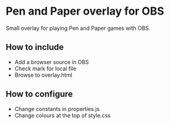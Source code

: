 # Pen and Paper overlay for OBS
Small overlay for playing Pen and Paper games with OBS.


## How to include
* Add a browser source in OBS
* Check mark for local file
* Browse to overlay.html

## How to configure
* Change constants in properties.js
* Change colours at the top of style.css
